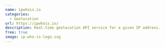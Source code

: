 ```yaml
---
name: ipwhois.io
categories:
  - Geolocation
url: https://ipwhois.io/
description: Real-time geolocation API service for a given IP address.
free: true
image: ip-who-is-logo.svg
---
```

